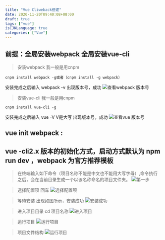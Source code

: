 ```yaml
---
title: "Vue Cliweback搭建"
date: 2020-11-20T09:40:08+08:00
draft: true
tags: ["vue"]
isCJKLanguage: true
categories: ["Vue"]
---
```


## 前提：全局安装webpack 全局安装vue-cli
>安装webpack 我一般是用cnpm
```shell script
cnpm install webpack -g或者（cnpm install -g webpack）
```
安装完成之后输入 webpack -v  出现版本号，成功
![查看webpack 版本号](/images/vue/webpack1.jpg)

>安装vue-cli 我一般是用cnpm
```shell script
cnpm install vue-cli -g
```
安装完成之后输入 vue -V  V是大写  出现版本号，成功 
![查看vue 版本号](/images/vue/vue-V.jpg)


## vue init webpack : 
## vue -cli2.x 版本的初始化方式，启动方式默认为 npm run dev ，webpack 为官方推荐模板

>在终端输入如下命令（项目名称不能是中文也不能用大写字母）,命令执行之后，会在当前目录生成一个以该名称命名的项目文件夹。
![第一步](/images/vue/A.jpg)

>选择配置项 回车
![选择配置项](/images/vue/B.jpg)

>等待安装 出现如图所示，安装成功
![安装成功](/images/vue/C.jpg)

>进入项目目录 cd 项目名称
![进入项目](/images/vue/D.jpg)

>运行项目
![运行项目](/images/vue/E.jpg)

>项目文件结构
![运行项目](/images/vue/vue2.0.jpg)
